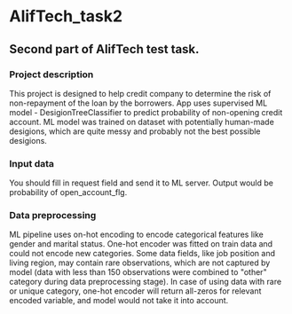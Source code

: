 # AlifTech_task2
 
## Second part of AlifTech test task.

### Project description

This project is designed to help credit company to determine the risk of non-repayment of the loan by the borrowers. 
App uses supervised ML model - DesigionTreeClassifier to predict probability of non-opening credit account. 
ML model was trained on dataset with potentially human-made desigions, which are quite messy and probably not the best possible desigions.

### Input data

You should fill in request field and send it to ML server. Output would be probability of open_account_flg.

### Data preprocessing

ML pipeline uses on-hot encoding to encode categorical features like gender and marital status. One-hot encoder was fitted on train data and could not encode new categories. Some data fields, like job position and living region, may contain rare observations, which are not captured by model (data with less than 150 observations were combined to "other" category during data preprocessing stage). In case of using data with rare or unique category, one-hot encoder will return all-zeros for relevant encoded variable, and model would not take it into account.
